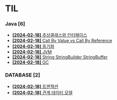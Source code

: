 # TIL
 
### Java [6]
- [**[2024-02-18]**  추상클래스와 인터페이스](https://github.com/A-lass/TIL/blob/main/Java/추상클래스와_인터페이스.md)
- [**[2024-02-18]**  Call By Value vs Call By Reference](https://github.com/A-lass/TIL/blob/main/Java/Call_By_Value_vs_Call_By_Reference.md)
- [**[2024-02-18]**  동기화](https://github.com/A-lass/TIL/blob/main/Java/동기화.md)
- [**[2024-02-18]**  JVM](https://github.com/A-lass/TIL/blob/main/Java/JVM.md)
- [**[2024-02-18]**  String StringBuilder StringBuffer](https://github.com/A-lass/TIL/blob/main/Java/String_StringBuilder_StringBuffer.md)
- [**[2024-02-18]**  GC](https://github.com/A-lass/TIL/blob/main/Java/GC.md)
### DATABASE [2]
- [**[2024-02-18]**  트랜잭션](https://github.com/A-lass/TIL/blob/main/DATABASE/트랜잭션.md)
- [**[2024-02-18]**  관계 데이터 모델](https://github.com/A-lass/TIL/blob/main/DATABASE/관계_데이터_모델.md)

